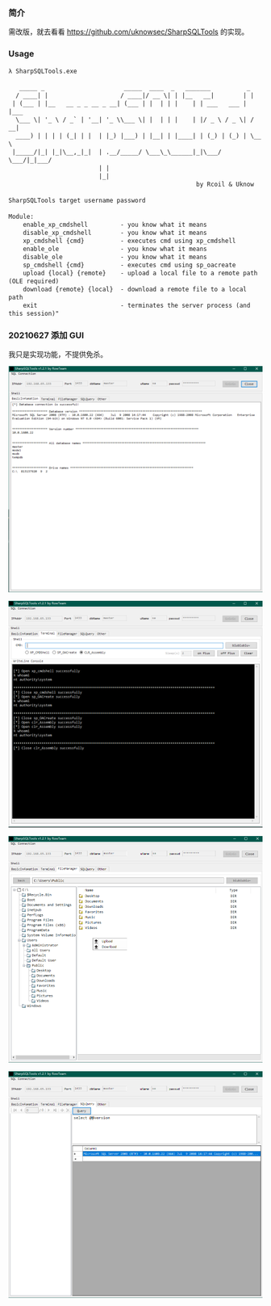### 简介

需改版，就去看看 https://github.com/uknowsec/SharpSQLTools 的实现。

##### 

### Usage

```
λ SharpSQLTools.exe

   _____ _                      _____  ____  _   _______          _     
  / ____| |                    / ____|/ __ \| | |__   __|        | |    
 | (___ | |__   __ _ _ __ _ __| (___ | |  | | |    | | ___   ___ | |___ 
  \___ \| '_ \ / _` | '__| '_ \\___ \| |  | | |    | |/ _ \ / _ \| / __|
  ____) | | | | (_| | |  | |_) |___) | |__| | |____| | (_) | (_) | \__ \
 |_____/|_| |_|\__,_|_|  | .__/_____/ \___\_\______|_|\___/ \___/|_|___/
                         | |                                            
                         |_|                              
                                                    by Rcoil & Uknow

SharpSQLTools target username password

Module:
    enable_xp_cmdshell         - you know what it means
    disable_xp_cmdshell        - you know what it means
    xp_cmdshell {cmd}          - executes cmd using xp_cmdshell
    enable_ole                 - you know what it means
    disable_ole                - you know what it means
    sp_cmdshell {cmd}          - executes cmd using sp_oacreate
    upload {local} {remote}    - upload a local file to a remote path (OLE required)
    download {remote} {local}  - download a remote file to a local path
    exit                       - terminates the server process (and this session)"

```



### 20210627 添加 GUI

我只是实现功能，不提供免杀。

![blog_2021-06-19_13-51-03](./Image/blog_2021-06-19_13-51-03.png)

![blog_2021-06-19_13-52-10](./Image/blog_2021-06-19_13-52-10.png)

![blog_2021-06-19_13-52-44](./Image/blog_2021-06-19_13-52-44.png)

![blog_2021-06-19_13-52-59](./Image/blog_2021-06-19_13-52-59.png)